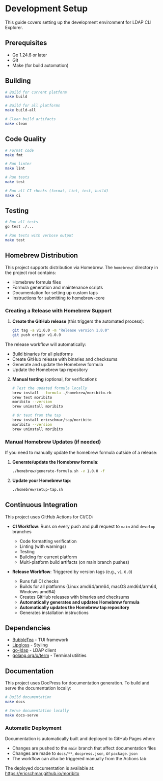 # Development Setup

This guide covers setting up the development environment for LDAP CLI Explorer.

## Prerequisites

- Go 1.24.6 or later
- Git
- Make (for build automation)

## Building

```bash
# Build for current platform
make build

# Build for all platforms
make build-all

# Clean build artifacts
make clean
```

## Code Quality

```bash
# Format code
make fmt

# Run linter
make lint

# Run tests
make test

# Run all CI checks (format, lint, test, build)
make ci
```

## Testing

```bash
# Run all tests
go test ./...

# Run tests with verbose output
make test
```

## Homebrew Distribution

This project supports distribution via Homebrew. The `homebrew/` directory in the project root contains:

- Homebrew formula files
- Formula generation and maintenance scripts
- Documentation for setting up custom taps
- Instructions for submitting to homebrew-core

### Creating a Release with Homebrew Support

1. **Create the GitHub release** (this triggers the automated process):
   ```bash
   git tag -a v1.0.0 -m "Release version 1.0.0"
   git push origin v1.0.0
   ```

The release workflow will automatically:
- Build binaries for all platforms
- Create GitHub release with binaries and checksums  
- Generate and update the Homebrew formula
- Update the Homebrew tap repository

2. **Manual testing** (optional, for verification):
   ```bash
   # Test the updated formula locally
   brew install --formula ./homebrew/moribito.rb
   brew test moribito
   moribito --version
   brew uninstall moribito
   
   # Or test from the tap
   brew install ericschmar/tap/moribito
   moribito --version
   brew uninstall moribito
   ```

### Manual Homebrew Updates (if needed)

If you need to manually update the homebrew formula outside of a release:

1. **Generate/update the Homebrew formula**:
   ```bash
   ./homebrew/generate-formula.sh -v 1.0.0 -f
   ```

2. **Update your Homebrew tap**:
   ```bash
   ./homebrew/setup-tap.sh
   ```

## Continuous Integration

This project uses GitHub Actions for CI/CD:

- **CI Workflow**: Runs on every push and pull request to `main` and `develop` branches
  - Code formatting verification
  - Linting (with warnings)
  - Testing
  - Building for current platform
  - Multi-platform build artifacts (on main branch pushes)

- **Release Workflow**: Triggered by version tags (e.g., `v1.0.0`)
  - Runs full CI checks
  - Builds for all platforms (Linux amd64/arm64, macOS amd64/arm64, Windows amd64)
  - Creates GitHub releases with binaries and checksums
  - **Automatically generates and updates Homebrew formula**
  - **Automatically updates the Homebrew tap repository**
  - Generates installation instructions

## Dependencies

- [BubbleTea](https://github.com/charmbracelet/bubbletea) - TUI framework
- [Lipgloss](https://github.com/charmbracelet/lipgloss) - Styling
- [go-ldap](https://github.com/go-ldap/ldap) - LDAP client
- [golang.org/x/term](https://golang.org/x/term) - Terminal utilities

## Documentation

This project uses DocPress for documentation generation. To build and serve the documentation locally:

```bash
# Build documentation
make docs

# Serve documentation locally
make docs-serve
```

### Automatic Deployment

Documentation is automatically built and deployed to GitHub Pages when:

- Changes are pushed to the `main` branch that affect documentation files
- Changes are made to `docs/**`, `docpress.json`, or `package.json`
- The workflow can also be triggered manually from the Actions tab

The deployed documentation is available at: https://ericschmar.github.io/moribito
